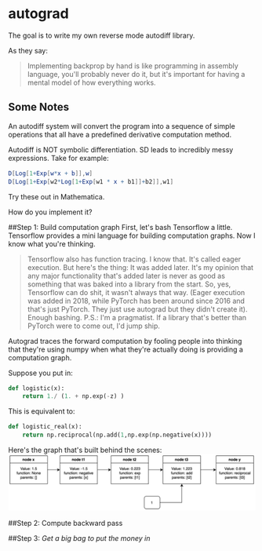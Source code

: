 # autograd
The goal is to write my own reverse mode autodiff library.

As they say:

> Implementing backprop by hand is like programming in assembly language,
> you'll probably never do it, but it's important for having a mental model
> of how everything works.

## Some Notes

An autodiff system will convert the program into a sequence of simple operations that all have a predefined derivative computation method.

Autodiff is NOT symbolic differentiation. SD leads to incredibly messy expressions. Take for example:

```mathematica
D[Log[1+Exp[w*x + b]],w]
D[Log[1+Exp[w2*Log[1+Exp[w1 * x + b1]]+b2]],w1]
```
Try these out in Mathematica. 

How do you implement it?

##Step 1: Build computation graph
First, let's bash Tensorflow a little. Tensorflow provides a mini language for building computation graphs. Now I know what you're thinking. 
>Tensorflow also has function tracing.
I know that. It's called eager execution. But here's the thing: It was added later. It's my opinion that any major functionality that's added later is never as good as something that was baked into a library from the start. So, yes, Tensorflow can do shit, it wasn't always that way. (Eager execution was added in 2018, while PyTorch has been around since 2016 and that's just PyTorch. They just use autograd but they didn't create it). Enough bashing.
> P.S.: I'm a pragmatist. If a library that's better than PyTorch were to come out, I'd jump ship.

Autograd traces the forward computation by fooling people into thinking that they're using numpy when what they're actually doing is providing a computation graph.

Suppose you put in:

```python
def logistic(x):
	return 1./ (1. + np.exp(-z) )
```

This is equivalent to:
```python
def logistic_real(x):
	return np.reciprocal(np.add(1,np.exp(np.negative(x))))
```
Here's the graph that's built behind the scenes:
![Comp Graph](/images/comp_graph.png)


##Step 2: Compute backward pass

##Step 3: *Get a big bag to put the money in*

